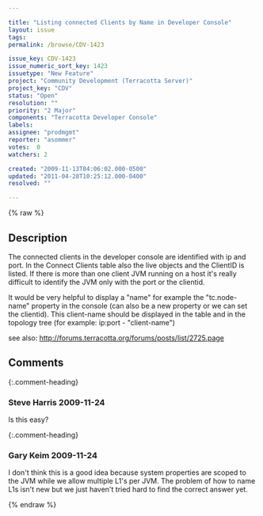 ```yaml
---

title: "Listing connected Clients by Name in Developer Console"
layout: issue
tags: 
permalink: /browse/CDV-1423

issue_key: CDV-1423
issue_numeric_sort_key: 1423
issuetype: "New Feature"
project: "Community Development (Terracotta Server)"
project_key: "CDV"
status: "Open"
resolution: ""
priority: "2 Major"
components: "Terracotta Developer Console"
labels: 
assignee: "prodmgmt"
reporter: "asommer"
votes:  0
watchers: 2

created: "2009-11-13T04:06:02.000-0500"
updated: "2011-04-28T10:25:12.000-0400"
resolved: ""

---
```




{% raw %}



## Description

<div markdown="1" class="description">

The connected clients in the developer console are identified with ip and port. In the Connect Clients table also the live objects and the ClientID is listed.
If there is more than one client JVM running on a host it's really difficult to identify the JVM only with the port or the clientid.

It would be very helpful to display a "name" for example the "tc.node-name" property in the console (can also be a new property or we can set the clientid).
This client-name should be displayed in the table and in the topology tree (for example: ip:port - "client-name")

see also: http://forums.terracotta.org/forums/posts/list/2725.page

</div>

## Comments


{:.comment-heading}
### **Steve Harris** <span class="date">2009-11-24</span>

<div markdown="1" class="comment">

Is this easy?

</div>


{:.comment-heading}
### **Gary Keim** <span class="date">2009-11-24</span>

<div markdown="1" class="comment">

I don't think this is a good idea because system properties are scoped to the JVM while we allow multiple L1's per JVM.  The problem of how to name L1s isn't new but we just haven't tried hard to find the correct answer yet.


</div>



{% endraw %}
